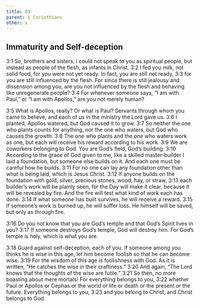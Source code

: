 ```yaml
---
title: 03
parent: 1 Corinthians
other: x
---
```


## Immaturity and Self-deception

<a name="3:1">3:1</a> So, brothers and sisters, I could not speak to you as spiritual people, but instead as people of the flesh, as infants in Christ. <a name="3:2">3:2</a> I fed you milk, not solid food, for you were not yet ready. In fact, you are still not ready, <a name="3:3">3:3</a> for you are still influenced by the flesh. For since there is still jealousy and dissension among you, are you not influenced by the flesh and behaving like unregenerate people? <a name="3:4">3:4</a> For whenever someone says, “I am with Paul,” or “I am with Apollos,” are you not merely human?

<a name="3:5">3:5</a> What is Apollos, really? Or what is Paul? Servants through whom you came to believe, and each of us in the ministry the Lord gave us. <a name="3:6">3:6</a> I planted, Apollos watered, but God caused it to grow. <a name="3:7">3:7</a> So neither the one who plants counts for anything, nor the one who waters, but God who causes the growth. <a name="3:8">3:8</a> The one who plants and the one who waters work as one, but each will receive his reward according to his work. <a name="3:9">3:9</a> We are coworkers belonging to God. You are God’s field, God’s building. <a name="3:10">3:10</a> According to the grace of God given to me, like a skilled master-builder I laid a foundation, but someone else builds on it. And each one must be careful how he builds. <a name="3:11">3:11</a> For no one can lay any foundation other than what is being laid, which is Jesus Christ. <a name="3:12">3:12</a> If anyone builds on the foundation with gold, silver, precious stones, wood, hay, or straw, <a name="3:13">3:13</a> each builder’s work will be plainly seen, for the Day will make it clear, because it will be revealed by fire. And the fire will test what kind of work each has done. <a name="3:14">3:14</a> If what someone has built survives, he will receive a reward. <a name="3:15">3:15</a> If someone’s work is burned up, he will suffer loss. He himself will be saved, but only as through fire.

<a name="3:16">3:16</a> Do you not know that you are God’s temple and that God’s Spirit lives in you? <a name="3:17">3:17</a> If someone destroys God’s temple, God will destroy him. For God’s temple is holy, which is what you are.

<a name="3:18">3:18</a> Guard against self-deception, each of you. If someone among you thinks he is wise in this age, let him become foolish so that he can become wise. <a name="3:19">3:19</a> For the wisdom of this age is foolishness with God. As it is written, “He catches the wise in their craftiness.” <a name="3:20">3:20</a> And again, “The Lord knows that the thoughts of the wise are futile.” <a name="3:21">3:21</a> So then, no more boasting about mere mortals! For everything belongs to you, <a name="3:22">3:22</a> whether Paul or Apollos or Cephas or the world or life or death or the present or the future. Everything belongs to you, <a name="3:23">3:23</a> and you belong to Christ, and Christ belongs to God.
